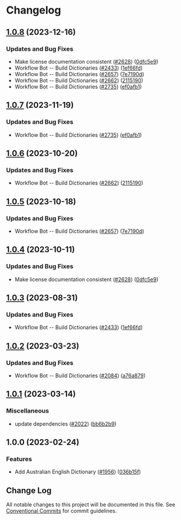 # Changelog

## [1.0.8](https://github.com/Kurt-von-Laven/cspell-dicts/compare/@cspell/dict-en-au-v1.0.7...@cspell/dict-en-au@1.0.8) (2023-12-16)


### Updates and Bug Fixes

* Make license documentation consistent ([#2628](https://github.com/Kurt-von-Laven/cspell-dicts/issues/2628)) ([0dfc5e9](https://github.com/Kurt-von-Laven/cspell-dicts/commit/0dfc5e918d475a9694ce64bdc74c473d6097af62))
* Workflow Bot -- Build Dictionaries ([#2433](https://github.com/Kurt-von-Laven/cspell-dicts/issues/2433)) ([1ef66fd](https://github.com/Kurt-von-Laven/cspell-dicts/commit/1ef66fde5d66a73aa76939d8642e9754e2995d19))
* Workflow Bot -- Build Dictionaries ([#2657](https://github.com/Kurt-von-Laven/cspell-dicts/issues/2657)) ([7e7190d](https://github.com/Kurt-von-Laven/cspell-dicts/commit/7e7190d1165246cf5fd85c58bd52531b6b722958))
* Workflow Bot -- Build Dictionaries ([#2662](https://github.com/Kurt-von-Laven/cspell-dicts/issues/2662)) ([2115190](https://github.com/Kurt-von-Laven/cspell-dicts/commit/2115190bae015aedb8832bc8384088ed36cfce9a))
* Workflow Bot -- Build Dictionaries ([#2735](https://github.com/Kurt-von-Laven/cspell-dicts/issues/2735)) ([ef0afb1](https://github.com/Kurt-von-Laven/cspell-dicts/commit/ef0afb1582802bd7705cb62ae8c6c6f939921b30))

## [1.0.7](https://github.com/streetsidesoftware/cspell-dicts/compare/@cspell/dict-en-au@1.0.6...@cspell/dict-en-au@1.0.7) (2023-11-19)


### Updates and Bug Fixes

* Workflow Bot -- Build Dictionaries ([#2735](https://github.com/streetsidesoftware/cspell-dicts/issues/2735)) ([ef0afb1](https://github.com/streetsidesoftware/cspell-dicts/commit/ef0afb1582802bd7705cb62ae8c6c6f939921b30))

## [1.0.6](https://github.com/streetsidesoftware/cspell-dicts/compare/@cspell/dict-en-au@1.0.5...@cspell/dict-en-au@1.0.6) (2023-10-20)


### Updates and Bug Fixes

* Workflow Bot -- Build Dictionaries ([#2662](https://github.com/streetsidesoftware/cspell-dicts/issues/2662)) ([2115190](https://github.com/streetsidesoftware/cspell-dicts/commit/2115190bae015aedb8832bc8384088ed36cfce9a))

## [1.0.5](https://github.com/streetsidesoftware/cspell-dicts/compare/@cspell/dict-en-au@1.0.4...@cspell/dict-en-au@1.0.5) (2023-10-18)


### Updates and Bug Fixes

* Workflow Bot -- Build Dictionaries ([#2657](https://github.com/streetsidesoftware/cspell-dicts/issues/2657)) ([7e7190d](https://github.com/streetsidesoftware/cspell-dicts/commit/7e7190d1165246cf5fd85c58bd52531b6b722958))

## [1.0.4](https://github.com/streetsidesoftware/cspell-dicts/compare/@cspell/dict-en-au@1.0.3...@cspell/dict-en-au@1.0.4) (2023-10-11)


### Updates and Bug Fixes

* Make license documentation consistent ([#2628](https://github.com/streetsidesoftware/cspell-dicts/issues/2628)) ([0dfc5e9](https://github.com/streetsidesoftware/cspell-dicts/commit/0dfc5e918d475a9694ce64bdc74c473d6097af62))

## [1.0.3](https://github.com/streetsidesoftware/cspell-dicts/compare/@cspell/dict-en-au@1.0.2...@cspell/dict-en-au@1.0.3) (2023-08-31)


### Updates and Bug Fixes

* Workflow Bot -- Build Dictionaries ([#2433](https://github.com/streetsidesoftware/cspell-dicts/issues/2433)) ([1ef66fd](https://github.com/streetsidesoftware/cspell-dicts/commit/1ef66fde5d66a73aa76939d8642e9754e2995d19))

## [1.0.2](https://github.com/streetsidesoftware/cspell-dicts/compare/@cspell/dict-en-au@1.0.1...@cspell/dict-en-au@1.0.2) (2023-03-23)


### Updates and Bug Fixes

* Workflow Bot -- Build Dictionaries ([#2084](https://github.com/streetsidesoftware/cspell-dicts/issues/2084)) ([a76a879](https://github.com/streetsidesoftware/cspell-dicts/commit/a76a87934c3840e29eda36e42f1a57113e211348))

## [1.0.1](https://github.com/streetsidesoftware/cspell-dicts/compare/@cspell/dict-en-au@1.0.0...@cspell/dict-en-au@1.0.1) (2023-03-14)


### Miscellaneous

* update dependencies ([#2022](https://github.com/streetsidesoftware/cspell-dicts/issues/2022)) ([bb6b2b9](https://github.com/streetsidesoftware/cspell-dicts/commit/bb6b2b9fc9f89e7c6549913bc56a4a6ffcc8dbd0))

## 1.0.0 (2023-02-24)


### Features

* Add Australian English Dictionary ([#1956](https://github.com/streetsidesoftware/cspell-dicts/issues/1956)) ([036b15f](https://github.com/streetsidesoftware/cspell-dicts/commit/036b15f288239214be6c87170b27dc1ededdfcb1))

## Change Log

All notable changes to this project will be documented in this file.
See [Conventional Commits](https://conventionalcommits.org) for commit guidelines.
